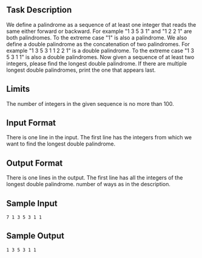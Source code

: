 ## Task Description ##

We define a palindrome as a sequence of at least one integer that reads the same either forward or backward. For example "1 3 5 3 1" and "1 2 2 1" are both palindromes. To the extreme case "1" is also a palindrome. We also define a double palindrome as the concatenation of two palindromes. For example "1 3 5 3 1 1 2 2 1" is a double palindrome. To the extreme case "1 3 5 3 1 1" is also a double palindromes. Now given a sequence of at least two integers, please find the longest double palindrome. If there are multiple longest double palindromes, print the one that appears last.

## Limits ##

The number of integers in the given sequence is no more than 100.

## Input Format ##

There is one line in the input. The first line has the integers from which we want to find the longest double palindrome.

## Output Format ##

There is one lines in the output. The first line has all the integers of the longest double palindrome. number of ways as in the description.

## Sample Input ##
```
7 1 3 5 3 1 1
```
## Sample Output ##
```
1 3 5 3 1 1
```
